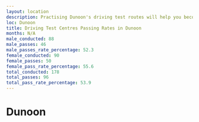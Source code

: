 ```yaml
---
layout: location
description: Practising Dunoon's driving test routes will help you become more confident in your gear-changing abilities.
loc: Dunoon
title: Driving Test Centres Passing Rates in Dunoon
months: N/A
male_conducted: 88
male_passes: 46
male_passes_rate_percentage: 52.3
female_conducted: 90
female_passes: 50
female_pass_rate_percentage: 55.6
total_conducted: 178
total_passes: 96
total_pass_rate_percentage: 53.9
---
```


# Dunoon
